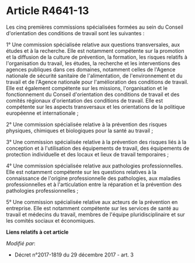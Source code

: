 # Article R4641-13

Les cinq premières commissions spécialisées formées au sein du Conseil d'orientation des conditions de travail sont les
suivantes : 

1° Une commission spécialisée relative aux questions transversales, aux études et à la recherche. Elle est notamment
compétente sur la promotion et la diffusion de la culture de prévention, la formation, les risques relatifs à l'organisation
du travail, les études, la recherche et les interventions des agences publiques dans ces domaines, notamment celles de
l'Agence nationale de sécurité sanitaire de l'alimentation, de l'environnement et du travail et de l'Agence nationale pour
l'amélioration des conditions de travail. Elle est également compétente sur les missions, l'organisation et le fonctionnement
du Conseil d'orientation des conditions de travail et des comités régionaux d'orientation des conditions de travail. Elle est
compétente sur les aspects transversaux et les orientations de la politique européenne et internationale ; 

2° Une commission spécialisée relative à la prévention des risques physiques, chimiques et biologiques pour la santé au
travail ; 

3° Une commission spécialisée relative à la prévention des risques liés à la conception et à l'utilisation des équipements de
travail, des équipements de protection individuelle et des locaux et lieux de travail temporaires ; 

4° Une commission spécialisée relative aux pathologies professionnelles. Elle est notamment compétente sur les questions
relatives à la connaissance de l'origine professionnelle des pathologies, aux maladies professionnelles et à l'articulation
entre la réparation et la prévention des pathologies professionnelles ; 

5° Une commission spécialisée relative aux acteurs de la prévention en entreprise. Elle est notamment compétente sur les
services de santé au travail et médecins du travail, membres de l'équipe pluridisciplinaire et sur les           comités
sociaux et économiques.

**Liens relatifs à cet article**

_Modifié par_:

  - Décret n°2017-1819 du 29 décembre 2017 - art. 3
